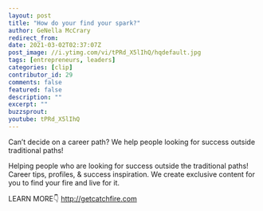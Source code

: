 ```yaml
---
layout: post
title: "How do your find your spark?"
author: GeNella McCrary
redirect_from:
date: 2021-03-02T02:37:07Z
post_image: //i.ytimg.com/vi/tPRd_X5lIhQ/hqdefault.jpg
tags: [entrepreneurs, leaders]
categories: [clip]
contributor_id: 29
comments: false
featured: false
description: ""
excerpt: ""
buzzsprout: 
youtube: tPRd_X5lIhQ
---
```


Can’t decide on a career path? We help people looking for success outside traditional paths!

Helping people who are looking for success outside the traditional paths!
Career tips, profiles, & success inspiration.
We create exclusive content for you to find your fire and live for it.

LEARN MORE👇
http://getcatchfire.com
